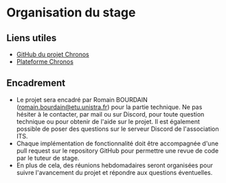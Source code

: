 # Organisation du stage

## Liens utiles

- [GitHub du projet Chronos](https://github.com/info-telecom-strasbourg/chronos-nova)
- [Plateforme Chronos](https://chronos.telecom-ps.unistra.fr/)

## Encadrement

- Le projet sera encadré par Romain BOURDAIN (romain.bourdain@etu.unistra.fr) pour la partie technique. Ne pas hésiter à le contacter, par mail ou sur Discord, pour toute question technique ou pour obtenir de l'aide sur le projet. Il est également possible de poser des questions sur le serveur Discord de l'association ITS.
- Chaque implémentation de fonctionnalité doit être accompagnée d'une pull request sur le repository GitHub pour permettre une revue de code par le tuteur de stage.
- En plus de cela, des réunions hebdomadaires seront organisées pour suivre l'avancement du projet et répondre aux questions éventuelles.

